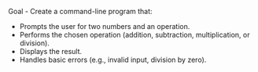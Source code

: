 Goal - Create a command-line program that:

- Prompts the user for two numbers and an operation.
- Performs the chosen operation (addition, subtraction, multiplication, or division).
- Displays the result.
- Handles basic errors (e.g., invalid input, division by zero).
